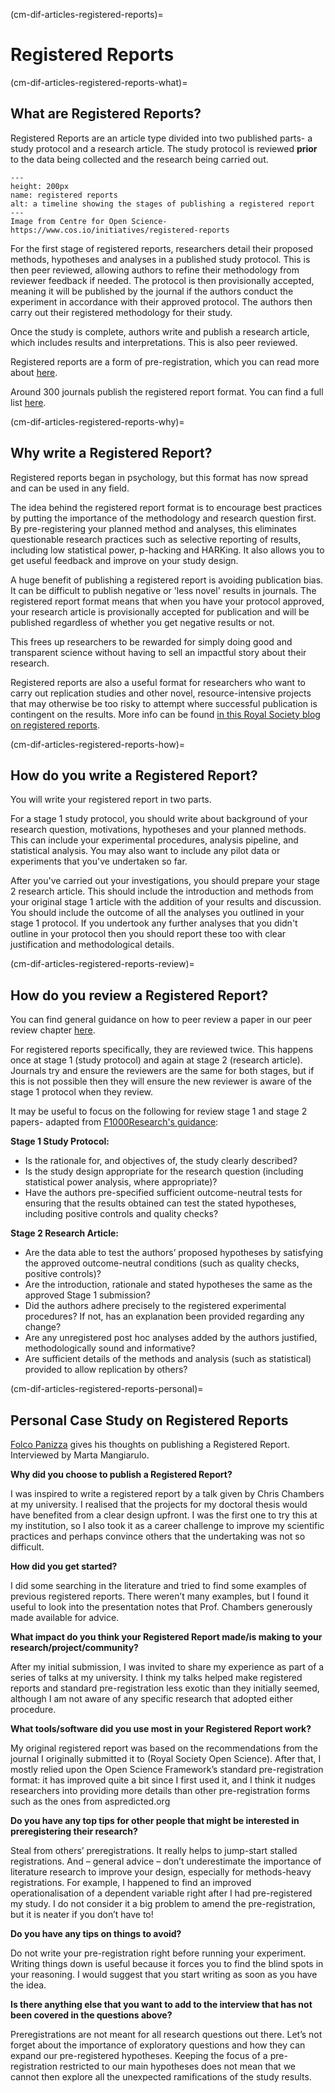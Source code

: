 (cm-dif-articles-registered-reports)=
# Registered Reports

(cm-dif-articles-registered-reports-what)=
## What are Registered Reports?
Registered Reports are an article type divided into two published parts- a study protocol and a research article. 
The study protocol is reviewed **prior** to the data being collected and the research being carried out. 

```{figure} ../../figures/cos-reg-reports.*
---
height: 200px
name: registered reports
alt: a timeline showing the stages of publishing a registered report
---
Image from Centre for Open Science- https://www.cos.io/initiatives/registered-reports
```

For the first stage of registered reports, researchers detail their proposed methods, hypotheses and analyses in a published study protocol. 
This is then peer reviewed, allowing authors to refine their methodology from reviewer feedback if needed. 
The protocol is then provisionally accepted, meaning it will be published by the journal if the authors conduct the experiment in accordance with their approved protocol. 
The authors then carry out their registered methodology for their study.

Once the study is complete, authors write and publish a research article, which includes results and interpretations. 
This is also peer reviewed. 

Registered reports are a form of pre-registration, which you can read more about [here](https://www.cos.io/initiatives/prereg).

Around 300 journals publish the registered report format. 
You can find a full list [here](https://www.cos.io/initiatives/registered-reports).

(cm-dif-articles-registered-reports-why)=
## Why write a Registered Report?

Registered reports began in psychology, but this format has now spread and can be used in any field.

The idea behind the registered report format is to encourage best practices by putting the importance of the methodology and research question first. 
By pre-registering your planned method and analyses, this eliminates questionable research practices such as selective reporting of results, including low statistical power, p-hacking and HARKing. 
It also allows you to get useful feedback and improve on your study design.

A huge benefit of publishing a registered report is avoiding publication bias. 
It can be difficult to publish negative or 'less novel' results in journals. 
The registered report format means that when you have your protocol approved, your research article is provisionally accepted for publication and will be published regardless of whether you get negative results or not. 

This frees up researchers to be rewarded for simply doing good and transparent science without having to sell an impactful story about their research. 

Registered reports are also a useful format for researchers who want to carry out replication studies and other novel, resource-intensive projects that may otherwise be too risky to attempt where successful publication is contingent on the results. More info can be found [in this Royal Society blog on registered reports](https://royalsociety.org/blog/2016/11/registered-reports-what-are-they-and-why-are-they-important/).

(cm-dif-articles-registered-reports-how)=
## How do you write a Registered Report?

You will write your registered report in two parts. 

For a stage 1 study protocol, you should write about background of your research question, motivations, hypotheses and your planned methods. 
This can include your experimental procedures, analysis pipeline, and statistical analysis. 
You may also want to include any pilot data or experiments that you've undertaken so far. 

After you've carried out your investigations, you should prepare your stage 2 research article. 
This should include the introduction and methods from your original stage 1 article with the addition of your results and discussion. 
You should include the outcome of all the analyses you outlined in your stage 1 protocol. 
If you undertook any further analyses that you didn't outline in your protocol then you should report these too with clear justification and methodological details.

(cm-dif-articles-registered-reports-review)=
## How do you review a Registered Report?

You can find general guidance on how to peer review a paper in our peer review chapter [here](https://the-turing-way.netlify.app/communication/peer-review.html). 

For registered reports specifically, they are reviewed twice. 
This happens once at stage 1 (study protocol) and again at stage 2 (research article). 
Journals try and ensure the reviewers are the same for both stages, but if this is not possible then they will ensure the new reviewer is aware of the stage 1 protocol when they review.

It may be useful to focus on the following for review stage 1 and stage 2 papers- adapted from [F1000Research's guidance](https://f1000research.com/for-referees/guidelines):

**Stage 1 Study Protocol:**
* Is the rationale for, and objectives of, the study clearly described?
* Is the study design appropriate for the research question (including statistical power analysis, where appropriate)?
* Have the authors pre-specified sufficient outcome-neutral tests for ensuring that the results obtained can test the stated hypotheses, including positive controls and quality checks?


**Stage 2 Research Article:**
* Are the data able to test the authors’ proposed hypotheses by satisfying the approved outcome-neutral conditions (such as quality checks, positive controls)?
* Are the introduction, rationale and stated hypotheses the same as the approved Stage 1 submission? 
* Did the authors adhere precisely to the registered experimental procedures? If not, has an explanation been provided regarding any change?
* Are any unregistered post hoc analyses added by the authors justified, methodologically sound and informative?
* Are sufficient details of the methods and analysis (such as statistical) provided to allow replication by others?


(cm-dif-articles-registered-reports-personal)=
## Personal Case Study on Registered Reports
[Folco Panizza](https://www.linkedin.com/in/folco-panizza/) gives his thoughts on publishing a Registered Report. Interviewed by Marta Mangiarulo.

**Why did you choose to publish a Registered Report?**

I was inspired to write a registered report by a talk given by Chris Chambers at my university. 
I realised that the projects for my doctoral thesis would have benefited from a clear design upfront. 
I was the first one to try this at my institution, so I also took it as a career challenge to improve my scientific practices and perhaps convince others that the undertaking was not so difficult.

**How did you get started?**

I did some searching in the literature and tried to find some examples of previous registered reports. There weren’t many examples, but I found it useful to look into the presentation notes that Prof. Chambers generously made available for advice.

**What impact do you think your Registered Report made/is making to your research/project/community?**

After my initial submission, I was invited to share my experience as part of a series of talks at my university. I think my talks helped make registered reports and standard pre-registration less exotic than they initially seemed, although I am not aware of any specific research that adopted either procedure.

**What tools/software did you use most in your Registered Report work?**

My original registered report was based on the recommendations from the journal I originally submitted it to (Royal Society Open Science). After that, I mostly relied upon the Open Science Framework’s standard pre-registration format: it has improved quite a bit since I first used it, and I think it nudges researchers into providing more details than other pre-registration forms such as the ones from aspredicted.org

**Do you have any top tips for other people that might be interested in preregistering their research?**

Steal from others’ preregistrations. It really helps to jump-start stalled registrations. And – general advice – don’t underestimate the importance of literature research to improve your design, especially for methods-heavy registrations. For example, I happened to find an improved operationalisation of a dependent variable right after I had pre-registered my study. I do not consider it a big problem to amend the pre-registration, but it is neater if you don’t have to!

**Do you have any tips on things to avoid?**

Do not write your pre-registration right before running your experiment. Writing things down is useful because it forces you to find the blind spots in your reasoning. I would suggest that you start writing as soon as you have the idea.

**Is there anything else that you want to add to the interview that has not been covered in the questions above?**

Preregistrations are not meant for all research questions out there. Let’s not forget about the importance of exploratory questions and how they can expand our pre-registered hypotheses. Keeping the focus of a pre-registration restricted to our main hypotheses does not mean that we cannot then explore all the unexpected ramifications of the study results.


